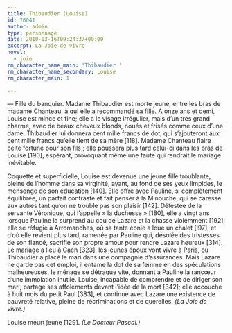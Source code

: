 ```yaml
---
title: Thibaudier (Louise)
id: 76041
author: admin
type: personnage
date: 2010-03-16T09:24:37+00:00
excerpt: La Joie de vivre
novel:
  - joie
rm_character_name_main: 'Thibaudier '
rm_character_name_secondary: Louise
rm_character_main: 1

---
```

— Fille du banquier. Madame Thibaudier est morte jeune, entre les bras de madame Chanteau, à qui elle a recommandé sa fille. A onze ans et demi, Louise est mince et fine; elle a le visage irrégulier, mais d&rsquo;un très grand charme, avec de beaux cheveux blonds, noués et frisés comme ceux d&rsquo;une dame. Thibaudier lui donnera cent mille francs de dot, qui s&rsquo;ajouteront aux cent mille francs qu&rsquo;elle tient de sa mère [118]. Madame Chanteau flaire celte fortune pour son fils ; elle poussera plus tard celui-ci dans les bras de Louise [190], espérant, provoquant même une faute qui rendrait le mariage inévitable.

Coquette et superficielle, Louise est devenue une jeune fille troublante, pleine de l&rsquo;homme dans sa virginité, ayant, au fond de ses yeux limpides, le mensonge de son éducation [140]. Elle offre avec Pauline, si complètement équilibrée, un parfait contraste et fait penser à la Minouche, qui se caresse aux autres tant qu&rsquo;on ne trouble pas son plaisir [142]. Détestée de la servante Véronique, qui l&rsquo;appelle » la duchesse » [180], elle a vingt ans lorsque Pauline la surprend au cou de Lazare et la chasse violemment [192]; elle se réfugie à Arromanches, où sa tante éonie a loué un chalet [l97], et d&rsquo;où elle revient plus tard, ramenée par Pauline qui, désolée des tristesses de son fiancé, sacrifie son propre amour pour rendre Lazare heureux [314]. Le mariage a lieu à Caen [323], les jeunes époux vont vivre à Paris, où Thibaudier a placé le mari dans une compagnie d&rsquo;assurances. Mais Lazare ne garde pas cet emploi, il entame la dot de sa femme en des spéculations malheureuses, le ménage se détraque vite, donnant a Pauline la rancœur d&rsquo;une immolation inutile. Louise, incapable de comprendre et de diriger son mari, partage ses affolements devant l&rsquo;idée de la mort [342]; elle accouche à huit mois du petit Paul [383], et continue avec Lazare une existence de pauvreté relative, pleine de récriminations et de querelles. _(La Joie de vivre.)_

Louise meurt jeune [129]. _(Le Docteur Pascal.)_